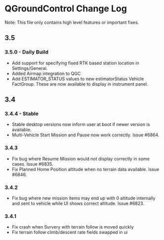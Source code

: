 # QGroundControl Change Log

Note: This file only contains high level features or important fixes.

## 3.5

### 3.5.0 - Daily Build
* Add support for specifying fixed RTK based station location in Settings/General.
* Added Airmap integration to QGC
* Add ESTIMATOR_STATUS values to new estimatorStatus Vehicle FactGroup. These are now available to display in instrument panel.

## 3.4

### 3.4.4 - Stable
* Stable desktop versions now inform user at boot if newer version is available.
* Multi-Vehicle Start Mission and Pause now work correctly. Issue #6864.

### 3.4.3
* Fix bug where Resume Mission would not display correctly in some cases. Issue #6835.
* Fix Planned Home Position altitude when no terrain data available. Issue #6846.

### 3.4.2
* Fix bug where new mission items may end up with 0 altitude internally and sent to vehicle while UI shows correct altitude. Issue #6823.

### 3.4.1
* Fix crash when Survery with terrain follow is moved quickly
* Fix terrain follow climb/descent rate fields swapped in ui

